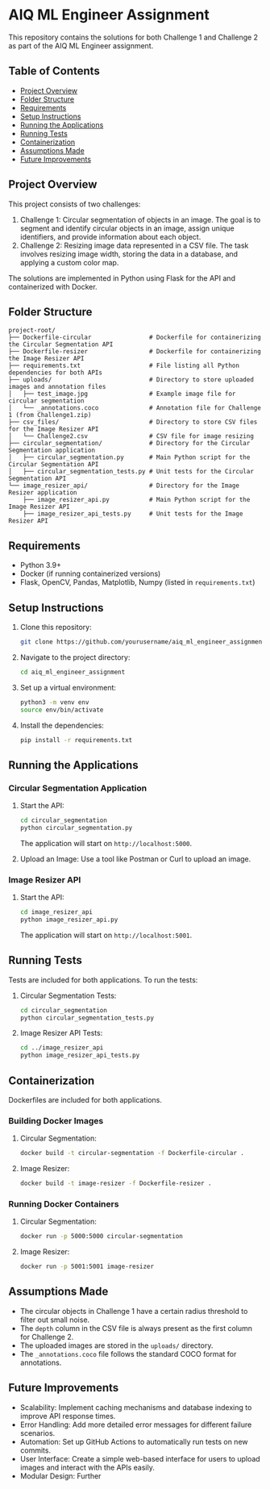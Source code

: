 # AIQ ML Engineer Assignment

This repository contains the solutions for both Challenge 1 and Challenge 2 as part of the AIQ ML Engineer assignment.

## Table of Contents
- [Project Overview](#project-overview)
- [Folder Structure](#folder-structure)
- [Requirements](#requirements)
- [Setup Instructions](#setup-instructions)
- [Running the Applications](#running-the-applications)
- [Running Tests](#running-tests)
- [Containerization](#containerization)
- [Assumptions Made](#assumptions-made)
- [Future Improvements](#future-improvements)

## Project Overview
This project consists of two challenges:

1. Challenge 1: Circular segmentation of objects in an image. The goal is to segment and identify circular objects in an image, assign unique identifiers, and provide information about each object.
2. Challenge 2: Resizing image data represented in a CSV file. The task involves resizing image width, storing the data in a database, and applying a custom color map.

The solutions are implemented in Python using Flask for the API and containerized with Docker.

## Folder Structure
```
project-root/
├── Dockerfile-circular                # Dockerfile for containerizing the Circular Segmentation API
├── Dockerfile-resizer                 # Dockerfile for containerizing the Image Resizer API
├── requirements.txt                   # File listing all Python dependencies for both APIs
├── uploads/                           # Directory to store uploaded images and annotation files
│   ├── test_image.jpg                 # Example image file for circular segmentation
│   └── _annotations.coco              # Annotation file for Challenge 1 (from Challenge1.zip)
├── csv_files/                         # Directory to store CSV files for the Image Resizer API
│   └── Challenge2.csv                 # CSV file for image resizing
├── circular_segmentation/             # Directory for the Circular Segmentation application
│   ├── circular_segmentation.py       # Main Python script for the Circular Segmentation API
│   ├── circular_segmentation_tests.py # Unit tests for the Circular Segmentation API
└── image_resizer_api/                 # Directory for the Image Resizer application
    ├── image_resizer_api.py           # Main Python script for the Image Resizer API
    ├── image_resizer_api_tests.py     # Unit tests for the Image Resizer API
```

## Requirements
- Python 3.9+
- Docker (if running containerized versions)
- Flask, OpenCV, Pandas, Matplotlib, Numpy (listed in `requirements.txt`)

## Setup Instructions
1. Clone this repository:
   ```sh
   git clone https://github.com/yourusername/aiq_ml_engineer_assignment.git
   ```
2. Navigate to the project directory:
   ```sh
   cd aiq_ml_engineer_assignment
   ```
3. Set up a virtual environment:
   ```sh
   python3 -m venv env
   source env/bin/activate
   ```
4. Install the dependencies:
   ```sh
   pip install -r requirements.txt
   ```

## Running the Applications
### Circular Segmentation Application
1. Start the API:
   ```sh
   cd circular_segmentation
   python circular_segmentation.py
   ```
   The application will start on `http://localhost:5000`.

2. Upload an Image:
   Use a tool like Postman or Curl to upload an image.

### Image Resizer API
1. Start the API:
   ```sh
   cd image_resizer_api
   python image_resizer_api.py
   ```
   The application will start on `http://localhost:5001`.

## Running Tests
Tests are included for both applications. To run the tests:

1. Circular Segmentation Tests:
   ```sh
   cd circular_segmentation
   python circular_segmentation_tests.py
   ```

2. Image Resizer API Tests:
   ```sh
   cd ../image_resizer_api
   python image_resizer_api_tests.py
   ```

## Containerization
Dockerfiles are included for both applications.

### Building Docker Images
1. Circular Segmentation:
   ```sh
   docker build -t circular-segmentation -f Dockerfile-circular .
   ```

2. Image Resizer:
   ```sh
   docker build -t image-resizer -f Dockerfile-resizer .
   ```

### Running Docker Containers
1. Circular Segmentation:
   ```sh
   docker run -p 5000:5000 circular-segmentation
   ```

2. Image Resizer:
   ```sh
   docker run -p 5001:5001 image-resizer
   ```

## Assumptions Made
- The circular objects in Challenge 1 have a certain radius threshold to filter out small noise.
- The `depth` column in the CSV file is always present as the first column for Challenge 2.
- The uploaded images are stored in the `uploads/` directory.
- The `_annotations.coco` file follows the standard COCO format for annotations.

## Future Improvements
- Scalability: Implement caching mechanisms and database indexing to improve API response times.
- Error Handling: Add more detailed error messages for different failure scenarios.
- Automation: Set up GitHub Actions to automatically run tests on new commits.
- User Interface: Create a simple web-based interface for users to upload images and interact with the APIs easily.
- Modular Design: Further